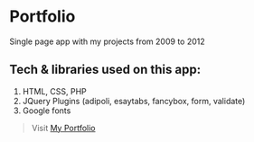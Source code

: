 # Portfolio

Single page app with my projects from 2009 to 2012

## Tech & libraries used on this app:

1. HTML, CSS, PHP
2. JQuery Plugins (adipoli, esaytabs, fancybox, form, validate)
3. Google fonts

>Visit [My Portfolio](https://juancruzllorens.info/)
